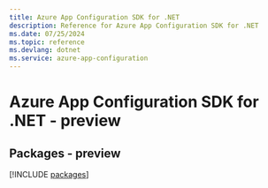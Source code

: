 ```yaml
---
title: Azure App Configuration SDK for .NET
description: Reference for Azure App Configuration SDK for .NET
ms.date: 07/25/2024
ms.topic: reference
ms.devlang: dotnet
ms.service: azure-app-configuration
---
```

# Azure App Configuration SDK for .NET - preview
## Packages - preview
[!INCLUDE [packages](app-configuration-index.md)]